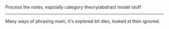 Process the notes, espcially category theory/abstract model stuff

---

Many ways of phrasing noen, it's explored bit dies, looked st then ignored.